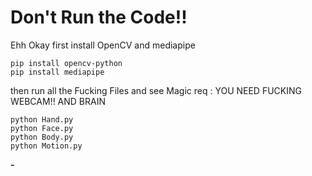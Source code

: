 # Don't Run the Code!!
Ehh Okay first install OpenCV and mediapipe
```
pip install opencv-python
pip install mediapipe
```
then run all the Fucking Files and see Magic 
req :
      YOU NEED FUCKING WEBCAM!! AND BRAIN 
      
```
python Hand.py
python Face.py
python Body.py
python Motion.py
```
****-****
